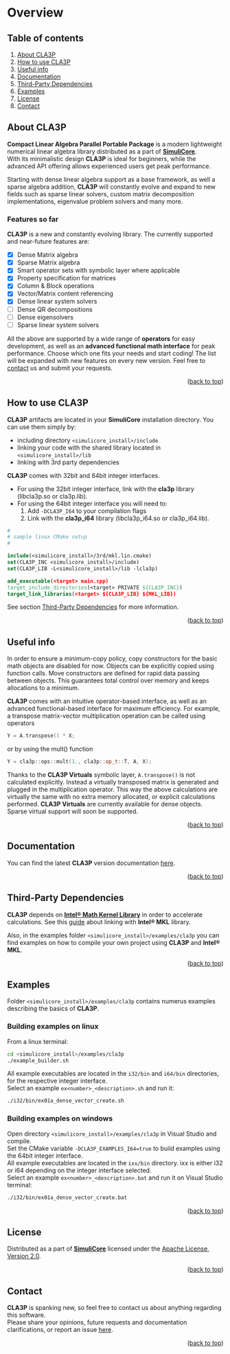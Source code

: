 <a name="readme-top"></a>




# Overview




## Table of contents

1. [About CLA3P](#about-cla3p)
2. [How to use CLA3P](#how-to-use-cla3p)
3. [Useful info](#useful-info)
4. [Documentation](#documentation)
5. [Third-Party Dependencies](#third-party-dependencies)
6. [Examples](#examples)
7. [License](#license)
8. [Contact](#contact)




<a name="about-cla3p"></a>
## About CLA3P

**Compact Linear Algebra Parallel Portable Package** is a modern lightweight numerical linear algebra library distributed as a part of [**SimuliCore**](https://connorkauf.github.io/simulicore/index.html).  
With its minimalistic design **CLA3P** is ideal for beginners, while the advanced API offering allows experienced users get peak performance.

Starting with dense linear algebra support as a base framework, as well a sparse algebra addition, **CLA3P** will constantly evolve and expand to new fields such as sparse linear solvers, custom matrix decomposition implementations, eigenvalue problem solvers and many more.

### Features so far

**CLA3P** is a new and constantly evolving library. The currently supported and near-future features are:

- [x] Dense Matrix algebra
- [x] Sparse Matrix algebra
- [x] Smart operator sets with symbolic layer where applicable
- [x] Property specification for matrices
- [x] Column & Block operations
- [x] Vector/Matrix content referencing
- [x] Dense linear system solvers
- [ ] Dense QR decompositions
- [ ] Dense eigensolvers
- [ ] Sparse linear system solvers

All the above are supported by a wide range of **operators** for easy development, as well as an **advanced functional math interface** for peak performance. Choose which one fits your needs and start coding! The list will be expanded with new features on every new version. Feel free to [contact](https://connorkauf.github.io/simulicore/index.html#contact) us and submit your requests.

<p align="right">(<a href="#readme-top">back to top</a>)</p>




<a name="how-to-use-cla3p"></a>
## How to use CLA3P

**CLA3P** artifacts are located in your **SimuliCore** installation directory. You can use them simply by:
* including directory `<simulicore_install>/include`
* linking your code with the shared library located in `<simulicore_install>/lib`
* linking with 3rd party dependencies

**CLA3P** comes with 32bit and 64bit integer interfaces.  
* For using the 32bit integer interface, link with the **cla3p** library (libcla3p.so or cla3p.lib).  
* For using the 64bit integer interface you will need to:
  1. Add `-DCLA3P_I64` to your compilation flags
  2. Link with the **cla3p_i64** library (libcla3p_i64.so or cla3p_i64.lib).

```cmake
#
# sample linux CMake setup
#

include(<simulicore_install>/3rd/mkl.lin.cmake)
set(CLA3P_INC <simulicore_install>/include)
set(CLA3P_LIB -L<simulicore_install>/lib -lcla3p)

add_executable(<target> main.cpp)
target_include_directories(<target> PRIVATE ${CLA3P_INC})
target_link_libraries(<target> ${CLA3P_LIB} ${MKL_LIB})
```
See section [Third-Party Dependencies](#third-party-dependencies) for more information.

<p align="right">(<a href="#readme-top">back to top</a>)</p>




<a name="useful-info"></a>
## Useful info

In order to ensure a minimum-copy policy, copy constructors for the basic math objects are disabled for now. Objects can be explicitly copied using function calls. Move constructors are defined for rapid data passing between objects. This guarantees total control over memory and keeps allocations to a minimum.  

**CLA3P** comes with an intuitive operator-based interface, as well as an advanced functional-based interface for maximum efficiency. For example, a transpose matrix-vector multiplication operation can be called using operators
```cpp
Y = A.transpose() * X;
```
or by using the mult() function
```cpp
Y = cla3p::ops::mult(1., cla3p::op_t::T, A, X);
```
Thanks to the **CLA3P Virtuals** symbolic layer, `A.transpose()` is not calculated explicitly. Instead a virtually transposed matrix is generated and plugged in the multiplication operator. This way the above calculations are virtually the same with no extra memory allocated, or explicit calculations performed. **CLA3P Virtuals** are currently available for dense objects. Sparse virtual support will soon be supported.

<p align="right">(<a href="#readme-top">back to top</a>)</p>




<a name="documentation"></a>
## Documentation

You can find the latest **CLA3P** version documentation [here](https://connorkauf.github.io/simulicore/v1.1.0/cla3p/html/index.html).

<p align="right">(<a href="#readme-top">back to top</a>)</p>




<a name="third-party-dependencies"></a>
## Third-Party Dependencies

**CLA3P** depends on [**Intel&reg; Math Kernel Library**](https://www.intel.com/content/www/us/en/developer/tools/oneapi/onemkl.html) in order to accelerate calculations. See this [guide](https://github.com/connorkauf/simulicore/blob/stable-latest/3rd/mkl.md) about linking with **Intel&reg; MKL** library.

Also, in the examples folder `<simulicore_install>/examples/cla3p` you can find examples on how to compile your own project using **CLA3P** and **Intel&reg; MKL**.

<p align="right">(<a href="#readme-top">back to top</a>)</p>




<a name="examples"></a>
## Examples

Folder `<simulicore_install>/examples/cla3p` contains numerus examples describing the basics of **CLA3P**.  

### Building examples on linux
From a linux terminal:
```sh
cd <simulicore_install>/examples/cla3p
./example_builder.sh
```
All example executables are located in the `i32/bin` and `i64/bin` directories, for the respective integer interface.  
Select an example `ex<number>_<description>.sh` and run it:
```sh
./i32/bin/ex01a_dense_vector_create.sh
```

### Building examples on windows
Open directory `<simulicore_install>/examples/cla3p` in Visual Studio and compile.  
Set the CMake variable `-DCLA3P_EXAMPLES_I64=true` to build examples using the 64bit integer interface.  
All example executables are located in the `ixx/bin` directory. ixx is either i32 or i64 depending on the integer interface selected.  
Select an example `ex<number>_<description>.bat` and run it on Visual Studio terminal:
```sh
./i32/bin/ex01a_dense_vector_create.bat
```

<p align="right">(<a href="#readme-top">back to top</a>)</p>




<a name="license"></a>
## License

Distributed as a part of [**SimuliCore**](https://connorkauf.github.io/simulicore/index.html) licensed under the [Apache License, Version 2.0](https://www.apache.org/licenses/LICENSE-2.0).

<p align="right">(<a href="#readme-top">back to top</a>)</p>




<a name="contact"></a>
## Contact

**CLA3P** is spanking new, so feel free to contact us about anything regarding this software.  
Please share your opinions, future requests and documentation clarifications, or report an issue [here](https://connorkauf.github.io/simulicore/index.html#contact).

<p align="right">(<a href="#readme-top">back to top</a>)</p>


